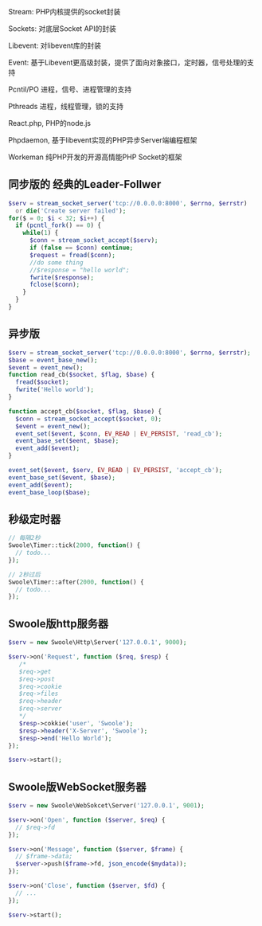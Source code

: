 Stream: PHP内核提供的socket封装

Sockets: 对底层Socket API的封装

Libevent: 对libevent库的封装

Event: 基于Libevent更高级封装，提供了面向对象接口，定时器，信号处理的支持

Pcntil/PO 进程，信号、进程管理的支持

Pthreads 进程，线程管理，锁的支持

React.php, PHP的node.js

Phpdaemon, 基于libevent实现的PHP异步Server端编程框架

Workeman 纯PHP开发的开源高情能PHP Socket的框架

## 同步版的 经典的Leader-Follwer
```php
$serv = stream_socket_server('tcp://0.0.0.0:8000', $errno, $errstr)
  or die('Create server failed');
for($ = 0; $i < 32; $i++) {
  if (pcntl_fork() == 0) {
    while(1) {
      $conn = stream_socket_accept($serv);
      if (false == $conn) continue;
      $request = fread($conn);
      //do some thing
      //$response = "hello world";
      fwrite($response);
      fclose($conn);
    }
  }
}
```

## 异步版
```php
$serv = stream_socket_server('tcp://0.0.0.0:8000', $errno, $errstr);
$base = event_base_new();
$event = event_new();
function read_cb($socket, $flag, $base) {
  fread($socket);
  fwrite('Hello world');
}

function accept_cb($socket, $flag, $base) {
  $conn = stream_socket_accept($socket, 0);
  $event = event_new();
  event_set($event, $conn, EV_READ | EV_PERSIST, 'read_cb');
  event_base_set($eent, $base);
  event_add($event);
}

event_set($event, $serv, EV_READ | EV_PERSIST, 'accept_cb');
event_base_set($event, $base);
event_add($event);
event_base_loop($base);
```
## 秒级定时器
```php
// 每隔2秒
Swoole\Timer::tick(2000, function() {
  // todo...
});

// 2秒过后
Swoole\Timer::after(2000, function() {
  // todo...
});
```

## Swoole版http服务器
```php
$serv = new Swoole\Http\Server('127.0.0.1', 9000);

$serv->on('Request', function ($req, $resp) {
   /*
   $req->get
   $req->post
   $req->cookie
   $req->files
   $req->header
   $req->server
   */
   $resp->cokkie('user', 'Swoole');
   $resp->header('X-Server', 'Swoole');
   $resp->end('Hello World');
});

$serv->start();
```

## Swoole版WebSocket服务器
```php
$serv = new Swoole\WebSokcet\Server('127.0.0.1', 9001);

$serv->on('Open', function ($server, $req) {
  // $req->fd
});

$serv->on('Message', function ($server, $frame) {
  // $frame->data;
  $server->push($frame->fd, json_encode($mydata));
});

$serv->on('Close', function ($server, $fd) {
  // ...
});

$serv->start();
```
